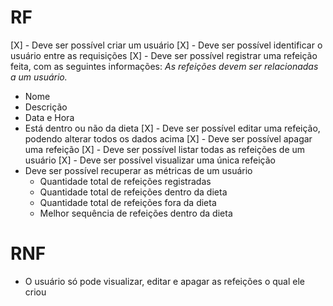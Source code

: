 # RF

[X] - Deve ser possível criar um usuário
[X] - Deve ser possível identificar o usuário entre as requisições
[X] - Deve ser possível registrar uma refeição feita, com as seguintes informações:
  _As refeições devem ser relacionadas a um usuário._
  - Nome
  - Descrição
  - Data e Hora
  - Está dentro ou não da dieta
[X] - Deve ser possível editar uma refeição, podendo alterar todos os dados acima
[X] - Deve ser possível apagar uma refeição
[X] - Deve ser possível listar todas as refeições de um usuário
[X] - Deve ser possível visualizar uma única refeição
- Deve ser possível recuperar as métricas de um usuário
  - Quantidade total de refeições registradas
  - Quantidade total de refeições dentro da dieta
  - Quantidade total de refeições fora da dieta
  - Melhor sequência de refeições dentro da dieta

# RNF

- O usuário só pode visualizar, editar e apagar as refeições o qual ele criou
